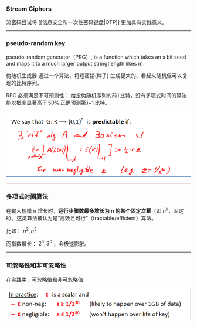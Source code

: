 ### Stream Ciphers
流密码尝试将 [[信息安全和一次性密码键盘|OTP]] 更加具有实践意义。

---
### pseudo-random key

pseudo-random generator（PRG）, is a function which takes an s bit seed and maps it to a much larger output string(length likes n).

伪随机生成器
通过一个算法，将短密钥(种子) 生成更大的、看起来随机但可以复现的比特序列。

RPG 必须满足不可预测性：
给定伪随机序列的前 i 比特，没有多项式时间的算法能以概率显著高于 50% 正确预测第 i+1 比特。

 
![](../Attachment_box/Pasted%20image%2020250630102648.png)

---
### 多项式时间算法
在输入规模 n 增长时，**运行步骤数最多增长为 n 的某个固定次幂**（即 $n^k$，固定 $k$）。这类算法被认为是“高效且可行”（tractable/efficient）算法。

比如：
$n^2,n^3$

而指数增长： $2^n,3^n$ ，会极速膨胀。

---
###  可忽略性和非可忽略性

在实践中，可忽略值和非可忽略值

![](../Attachment_box/Pasted%20image%2020250630103606.png)